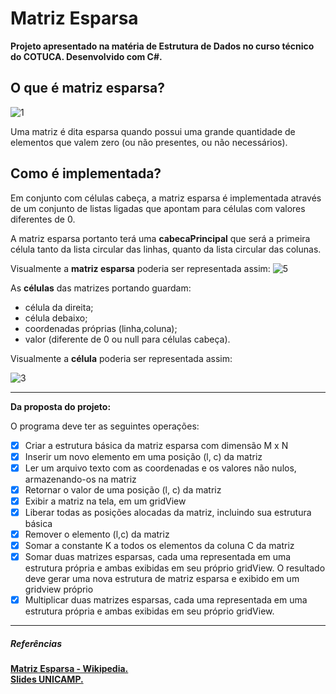 Matriz Esparsa
================

**Projeto apresentado na matéria de Estrutura de Dados no curso técnico do COTUCA. Desenvolvido com C#.**


## O que é matriz esparsa?

![1](https://cloud.githubusercontent.com/assets/18057391/24839313/2254599c-1d2e-11e7-8924-7cd498f26e48.png)

Uma matriz é dita esparsa quando possui uma grande quantidade de elementos que valem zero (ou não presentes, ou não necessários).

## Como é implementada?
Em conjunto com células cabeça, a matriz esparsa é implementada através de um conjunto de listas ligadas que apontam para células com valores diferentes de 0.

A matriz esparsa portanto terá uma **cabecaPrincipal** que será a primeira célula tanto da lista circular das linhas, quanto da lista circular das colunas.

Visualmente a **matriz esparsa** poderia ser representada assim:
![5](https://cloud.githubusercontent.com/assets/18057391/25141415/e2090208-2439-11e7-9db2-3b50d7b292ba.png)


As **células** das matrizes portando guardam:
- célula da direita;
- célula debaixo;
- coordenadas próprias (linha,coluna);
- valor (diferente de 0 ou null para células cabeça).

Visualmente a **célula** poderia ser representada assim:

![3](https://cloud.githubusercontent.com/assets/18057391/24839325/3d3552b6-1d2e-11e7-8f25-97554e2f8692.png)

---

**Da proposta do projeto:**  

O programa deve ter as seguintes operações:

- [x] Criar a estrutura básica da matriz esparsa com dimensão M x N
- [x] Inserir um novo elemento em uma posição (l, c) da matriz
- [x] Ler um arquivo texto com as coordenadas e os valores não nulos, armazenando-os na matriz
- [x] Retornar o valor de uma posição (l, c) da matriz
- [x] Exibir a matriz na tela, em um gridView
- [x] Liberar todas as posições alocadas da matriz, incluindo sua estrutura básica
- [x] Remover o elemento (l,c) da matriz
- [x] Somar a constante K a todos os elementos da coluna C da matriz
- [x] Somar duas matrizes esparsas, cada uma representada em uma estrutura própria e ambas exibidas
em seu próprio gridView. O resultado deve gerar uma nova estrutura de matriz esparsa e exibido
em um gridview próprio
- [x] Multiplicar duas matrizes esparsas, cada uma representada em uma estrutura própria e ambas
exibidas em seu próprio gridView.

---

##### Referências

[**Matriz Esparsa - Wikipedia.**](https://pt.wikipedia.org/wiki/Matriz_esparsa)   
[**Slides UNICAMP.**](http://www.lis.ic.unicamp.br/~mc102/files/mesparsa.pdf)
